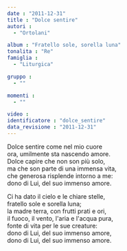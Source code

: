 ```yaml
---
date : "2011-12-31"
title : "Dolce sentire"
autori : 
  - "Ortolani"

album : "Fratello sole, sorella luna"
tonalita : "Re"
famiglia : 
  - "Liturgica"

gruppo : 
  - ""

momenti : 
  - ""

video : 
identificatore : "dolce_sentire"
data_revisione : "2011-12-31"
---
```

  
  
Dolce sentire come nel mio cuore  
ora, umilmente sta nascendo amore.  
Dolce capire che non son più solo,  
ma che son parte di una immensa vita,   
che generosa risplende intorno a me:   
dono di Lui, del suo immenso amore.  
  
  
Ci ha dato il cielo e le chiare stelle,  
fratello sole e sorella luna;  
la madre terra, con frutti prati e ori,  
il fuoco, il vento, l'aria e l'acqua pura,  
fonte di vita per le sue creature:   
dono di Lui, del suo immenso amore,   
dono di Lui, del suo immenso amore.  
  
  
  
